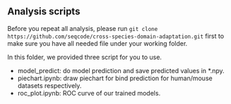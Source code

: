 ## Analysis scripts

Before you repeat all analysis, please run ```git clone https://github.com/seqcode/cross-species-domain-adaptation.git``` first to make sure you have all needed file under your working folder.

In this folder, we provided three script for you to use.

- model_predict: do model prediction and save predicted values in *.npy.
- piechart.ipynb: draw piechart for bind prediction for human/mouse datasets respectively.
- roc_plot.ipynb: ROC curve of our trained models.

